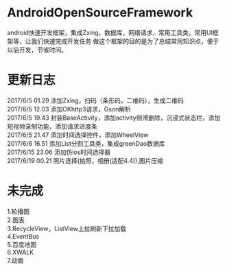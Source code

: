 # AndroidOpenSourceFramework
android快速开发框架，集成Zxing，数据库，网络请求，常用工具类，常用UI框架等，让我们快速完成开发任务
做这个框架的目的是为了总结常用知识点，便于以后开发，节省时间。

# 更新日志
2017/6/5  01.29   添加Zxing，扫码（条形码，二维码），生成二维码<br>
2017/6/5  12.03   添加OKhttp3请求，Gson解析<br>
2017/6/5  19.43   封装BaseActivity，添加activity侧滑删除，沉浸式状态栏，添加短视频录制功能，添加请求进度条<br>
2017/6/5  21.47   添加时间选择控件，添加WheelView<br>
2017/6/6  16.51   添加List分割工具类，集成greenDao数据库<br>
2017/6/15  23.06   添加仿ios时间选择器<br>
2017/6/19  00.21   照片选择(拍照，相册(适配4.4)),图片压缩<br>

# 未完成
1.轮播图<br>
2.图表<br>
3.RecycleView，ListView上拉刷新下拉加载<br>
4.EventBus<br>
5.百度地图<br>
6.XWALK<br>
7.动画<br>

